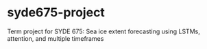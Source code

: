 # syde675-project
Term project for SYDE 675: Sea ice extent forecasting using LSTMs, attention, and multiple timeframes

